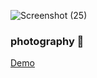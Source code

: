 ![Screenshot (25)](https://user-images.githubusercontent.com/85219856/219140819-d2b7df39-6e71-4388-a709-ac74b8c5aaec.png)
### photography 👋
<a href="https://irenenjoki.github.io/photography/">Demo</a>
